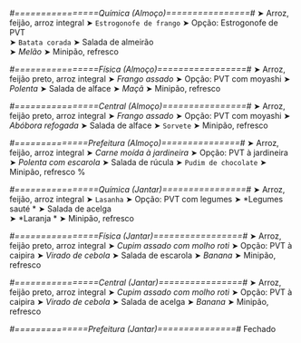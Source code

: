 
*#================Química (Almoço)================#*
➤ Arroz, feijão, arroz integral
➤ `Estrogonofe de frango`
➤ Opção: Estrogonofe de PVT  
➤ `Batata corada`
➤ Salada de almeirão  
➤ *Melão*
➤ Minipão, refresco

*#================Física (Almoço)=================#*
➤ Arroz, feijão preto, arroz integral
➤ *Frango assado*
➤ Opção: PVT com moyashi
➤ *Polenta*
➤ Salada de alface
➤ *Maçã*
➤ Minipão, refresco

*#================Central (Almoço)================#*
➤ Arroz, feijão preto, arroz integral
➤ *Frango assado*
➤ Opção: PVT com moyashi
➤ *Abóbora refogada*
➤ Salada de alface
➤ `Sorvete`
➤ Minipão, refresco

*#==============Prefeitura (Almoço)===============#*
➤ Arroz, feijão, arroz integral
➤ *Carne moída à jardineira*
➤ Opção: PVT à jardineira
➤ *Polenta com escarola*
➤ Salada de rúcula
➤ `Pudim de chocolate`
➤ Minipão, refresco
%

*#================Química (Jantar)================#*
➤ Arroz, feijão, arroz integral
➤ `Lasanha`
➤ Opção: PVT com legumes 
➤ *Legumes sauté *
➤ Salada de acelga   
➤ *Laranja *
➤ Minipão, refresco

*#================Física (Jantar)=================#*
➤ Arroz, feijão preto, arroz integral
➤ *Cupim assado com molho roti*
➤ Opção: PVT à caipira
➤ *Virado de cebola*
➤ Salada de escarola
➤ *Banana*
➤ Minipão, refresco

*#================Central (Jantar)================#*
➤ Arroz, feijão preto, arroz integral
➤ *Cupim assado com molho roti*
➤ Opção: PVT à caipira
➤ *Virado de cebola*
➤ Salada de acelga
➤ *Banana*
➤ Minipão, refresco

*#==============Prefeitura (Jantar)===============#*
Fechado

